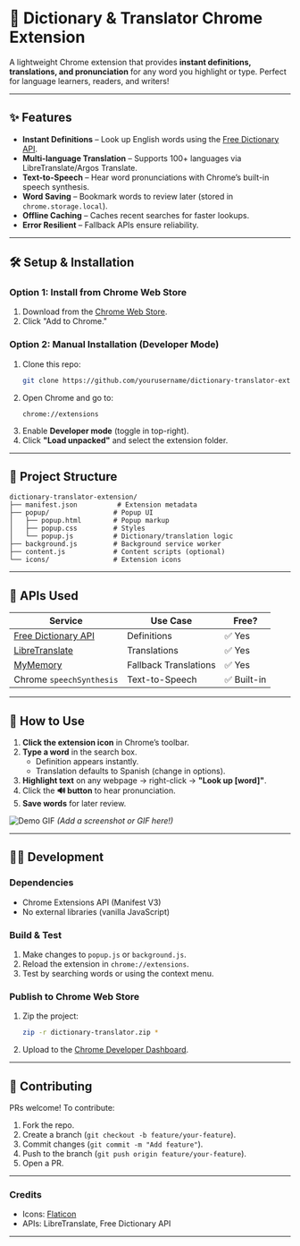 
# **📖 Dictionary & Translator Chrome Extension**  

A lightweight Chrome extension that provides **instant definitions, translations, and pronunciation** for any word you highlight or type. Perfect for language learners, readers, and writers!


---

## **✨ Features**  
- **Instant Definitions** – Look up English words using the [Free Dictionary API](https://dictionaryapi.dev/).  
- **Multi-language Translation** – Supports 100+ languages via LibreTranslate/Argos Translate.  
- **Text-to-Speech** – Hear word pronunciations with Chrome’s built-in speech synthesis.  
- **Word Saving** – Bookmark words to review later (stored in `chrome.storage.local`).  
- **Offline Caching** – Caches recent searches for faster lookups.  
- **Error Resilient** – Fallback APIs ensure reliability.  

---

## **🛠️ Setup & Installation**  

### **Option 1: Install from Chrome Web Store**  
1. Download from the [Chrome Web Store](https://chrome.google.com/webstore/detail/your-extension-id).  
2. Click "Add to Chrome."  

### **Option 2: Manual Installation (Developer Mode)**  
1. Clone this repo:  
   ```bash
   git clone https://github.com/yourusername/dictionary-translator-extension.git
   ```  
2. Open Chrome and go to:  
   ```
   chrome://extensions
   ```  
3. Enable **Developer mode** (toggle in top-right).  
4. Click **"Load unpacked"** and select the extension folder.  

---

## **📂 Project Structure**  
```
dictionary-translator-extension/
├── manifest.json          # Extension metadata
├── popup/                # Popup UI
│   ├── popup.html        # Popup markup
│   ├── popup.css         # Styles
│   └── popup.js          # Dictionary/translation logic
├── background.js         # Background service worker
├── content.js            # Content scripts (optional)
└── icons/                # Extension icons
```

---

## **🔌 APIs Used**  
| Service | Use Case | Free? |
|---------|----------|-------|
| [Free Dictionary API](https://dictionaryapi.dev/) | Definitions | ✅ Yes |
| [LibreTranslate](https://libretranslate.de/) | Translations | ✅ Yes |
| [MyMemory](https://mymemory.translated.net/) | Fallback Translations | ✅ Yes |
| Chrome `speechSynthesis` | Text-to-Speech | ✅ Built-in |

---

## **🚀 How to Use**  
1. **Click the extension icon** in Chrome’s toolbar.  
2. **Type a word** in the search box.  
   - Definition appears instantly.  
   - Translation defaults to Spanish (change in options).  
3. **Highlight text** on any webpage → right-click → **"Look up [word]"**.  
4. Click the **🔊 button** to hear pronunciation.  
5. **Save words** for later review.  

![Demo GIF](demo.gif) *(Add a screenshot or GIF here!)*  

---

## **🧑‍💻 Development**  
### **Dependencies**  
- Chrome Extensions API (Manifest V3)  
- No external libraries (vanilla JavaScript)  

### **Build & Test**  
1. Make changes to `popup.js` or `background.js`.  
2. Reload the extension in `chrome://extensions`.  
3. Test by searching words or using the context menu.  

### **Publish to Chrome Web Store**  
1. Zip the project:  
   ```bash
   zip -r dictionary-translator.zip *
   ```  
2. Upload to the [Chrome Developer Dashboard](https://chrome.google.com/webstore/devconsole/).  

---

## **🤝 Contributing**  
PRs welcome! To contribute:  
1. Fork the repo.  
2. Create a branch (`git checkout -b feature/your-feature`).  
3. Commit changes (`git commit -m "Add feature"`).  
4. Push to the branch (`git push origin feature/your-feature`).  
5. Open a PR.  

---



### **Credits**  
- Icons: [Flaticon](https://flaticon.com)  
- APIs: LibreTranslate, Free Dictionary API  

---
